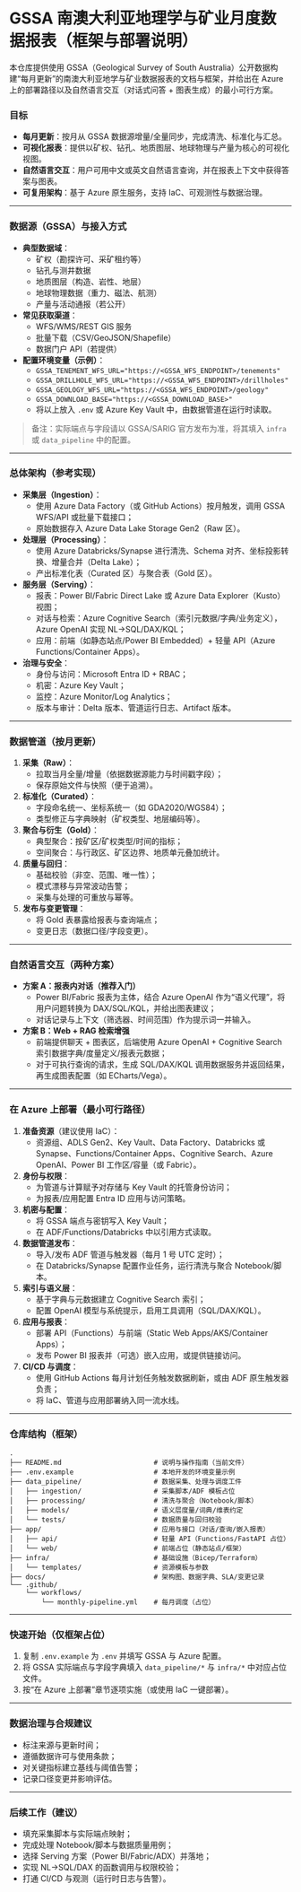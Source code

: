 # GSSA 南澳大利亚地理学与矿业月度数据报表（框架与部署说明）

本仓库提供使用 GSSA（Geological Survey of South Australia）公开数据构建“每月更新”的南澳大利亚地学与矿业数据报表的文档与框架，并给出在 Azure 上的部署路径以及自然语言交互（对话式问答 + 图表生成）的最小可行方案。

### 目标
- **每月更新**：按月从 GSSA 数据源增量/全量同步，完成清洗、标准化与汇总。
- **可视化报表**：提供以矿权、钻孔、地质图层、地球物理与产量为核心的可视化视图。
- **自然语言交互**：用户可用中文或英文自然语言查询，并在报表上下文中获得答案与图表。
- **可复用架构**：基于 Azure 原生服务，支持 IaC、可观测性与数据治理。

---

### 数据源（GSSA）与接入方式
- **典型数据域**：
  - 矿权（勘探许可、采矿租约等）
  - 钻孔与测井数据
  - 地质图层（构造、岩性、地层）
  - 地球物理数据（重力、磁法、航测）
  - 产量与活动通报（若公开）
- **常见获取渠道**：
  - WFS/WMS/REST GIS 服务
  - 批量下载（CSV/GeoJSON/Shapefile）
  - 数据门户 API（若提供）
- **配置环境变量（示例）**：
  - `GSSA_TENEMENT_WFS_URL="https://<GSSA_WFS_ENDPOINT>/tenements"`
  - `GSSA_DRILLHOLE_WFS_URL="https://<GSSA_WFS_ENDPOINT>/drillholes"`
  - `GSSA_GEOLOGY_WFS_URL="https://<GSSA_WFS_ENDPOINT>/geology"`
  - `GSSA_DOWNLOAD_BASE="https://<GSSA_DOWNLOAD_BASE>"`
  - 将以上放入 `.env` 或 Azure Key Vault 中，由数据管道在运行时读取。

> 备注：实际端点与字段请以 GSSA/SARIG 官方发布为准，将其填入 `infra` 或 `data_pipeline` 中的配置。

---

### 总体架构（参考实现）
- **采集层（Ingestion）**：
  - 使用 Azure Data Factory（或 GitHub Actions）按月触发，调用 GSSA WFS/API 或批量下载接口；
  - 原始数据存入 Azure Data Lake Storage Gen2（Raw 区）。
- **处理层（Processing）**：
  - 使用 Azure Databricks/Synapse 进行清洗、Schema 对齐、坐标投影转换、增量合并（Delta Lake）；
  - 产出标准化表（Curated 区）与聚合表（Gold 区）。
- **服务层（Serving）**：
  - 报表：Power BI/Fabric Direct Lake 或 Azure Data Explorer（Kusto）视图；
  - 对话与检索：Azure Cognitive Search（索引元数据/字典/业务定义），Azure OpenAI 实现 NL→SQL/DAX/KQL；
  - 应用：前端（如静态站点/Power BI Embedded）+ 轻量 API（Azure Functions/Container Apps）。
- **治理与安全**：
  - 身份与访问：Microsoft Entra ID + RBAC；
  - 机密：Azure Key Vault；
  - 监控：Azure Monitor/Log Analytics；
  - 版本与审计：Delta 版本、管道运行日志、Artifact 版本。

---

### 数据管道（按月更新）
1) **采集（Raw）**：
   - 拉取当月全量/增量（依据数据源能力与时间戳字段）；
   - 保存原始文件与快照（便于追溯）。
2) **标准化（Curated）**：
   - 字段命名统一、坐标系统一（如 GDA2020/WGS84）；
   - 类型修正与字典映射（矿权类型、地层编码等）。
3) **聚合与衍生（Gold）**：
   - 典型聚合：按矿区/矿权类型/时间的指标；
   - 空间聚合：与行政区、矿区边界、地质单元叠加统计。
4) **质量与回归**：
   - 基础校验（非空、范围、唯一性）；
   - 模式漂移与异常波动告警；
   - 采集与处理的可重放与幂等。
5) **发布与变更管理**：
   - 将 Gold 表暴露给报表与查询端点；
   - 变更日志（数据口径/字段变更）。

---

### 自然语言交互（两种方案）
- **方案 A：报表内对话（推荐入门）**
  - Power BI/Fabric 报表为主体，结合 Azure OpenAI 作为“语义代理”，将用户问题转换为 DAX/SQL/KQL，并给出图表建议；
  - 对话记录与上下文（筛选器、时间范围）作为提示词一并输入。
- **方案 B：Web + RAG 检索增强**
  - 前端提供聊天 + 图表区，后端使用 Azure OpenAI + Cognitive Search 索引数据字典/度量定义/报表元数据；
  - 对于可执行查询的请求，生成 SQL/DAX/KQL 调用数据服务并返回结果，再生成图表配置（如 ECharts/Vega）。

---

### 在 Azure 上部署（最小可行路径）
1) **准备资源**（建议使用 IaC）：
   - 资源组、ADLS Gen2、Key Vault、Data Factory、Databricks 或 Synapse、Functions/Container Apps、Cognitive Search、Azure OpenAI、Power BI 工作区/容量（或 Fabric）。
2) **身份与权限**：
   - 为管道与计算赋予对存储与 Key Vault 的托管身份访问；
   - 为报表/应用配置 Entra ID 应用与访问策略。
3) **机密与配置**：
   - 将 GSSA 端点与密钥写入 Key Vault；
   - 在 ADF/Functions/Databricks 中以引用方式读取。
4) **数据管道发布**：
   - 导入/发布 ADF 管道与触发器（每月 1 号 UTC 定时）；
   - 在 Databricks/Synapse 配置作业任务，运行清洗与聚合 Notebook/脚本。
5) **索引与语义层**：
   - 基于字典与元数据建立 Cognitive Search 索引；
   - 配置 OpenAI 模型与系统提示，启用工具调用（SQL/DAX/KQL）。
6) **应用与报表**：
   - 部署 API（Functions）与前端（Static Web Apps/AKS/Container Apps）；
   - 发布 Power BI 报表并（可选）嵌入应用，或提供链接访问。
7) **CI/CD 与调度**：
   - 使用 GitHub Actions 每月计划任务触发数据刷新，或由 ADF 原生触发器负责；
   - 将 IaC、管道与应用部署纳入同一流水线。

---

### 仓库结构（框架）
```text
.
├── README.md                       # 说明与操作指南（当前文件）
├── .env.example                    # 本地开发的环境变量示例
├── data_pipeline/                  # 数据采集、处理与调度工件
│   ├── ingestion/                  # 采集脚本/ADF 模板占位
│   ├── processing/                 # 清洗与聚合（Notebook/脚本）
│   ├── models/                     # 语义层度量/词典/维表约定
│   └── tests/                      # 数据质量与回归校验
├── app/                            # 应用与接口（对话/查询/嵌入报表）
│   ├── api/                        # 轻量 API（Functions/FastAPI 占位）
│   └── web/                        # 前端占位（静态站点/框架）
├── infra/                          # 基础设施（Bicep/Terraform）
│   └── templates/                  # 资源模板与参数
├── docs/                           # 架构图、数据字典、SLA/变更记录
└── .github/
    └── workflows/
        └── monthly-pipeline.yml    # 每月调度（占位）
```

---

### 快速开始（仅框架占位）
1) 复制 `.env.example` 为 `.env` 并填写 GSSA 与 Azure 配置。
2) 将 GSSA 实际端点与字段字典填入 `data_pipeline/*` 与 `infra/*` 中对应占位文件。
3) 按“在 Azure 上部署”章节逐项实施（或使用 IaC 一键部署）。

---

### 数据治理与合规建议
- 标注来源与更新时间；
- 遵循数据许可与使用条款；
- 对关键指标建立基线与阈值告警；
- 记录口径变更并影响评估。

---

### 后续工作（建议）
- 填充采集脚本与实际端点映射；
- 完成处理 Notebook/脚本与数据质量用例；
- 选择 Serving 方案（Power BI/Fabric/ADX）并落地；
- 实现 NL→SQL/DAX 的函数调用与权限校验；
- 打通 CI/CD 与观测（运行时日志与告警）。
